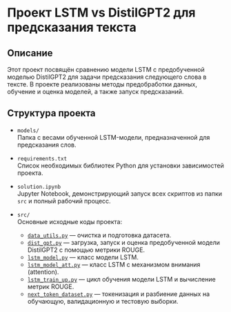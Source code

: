 # Проект LSTM vs DistilGPT2 для предсказания текста

## Описание
Этот проект посвящён сравнению модели LSTM с предобученной моделью DistilGPT2 для задачи предсказания следующего слова в тексте. В проекте реализованы методы предобработки данных, обучение и оценка моделей, а также запуск предсказаний.

## Структура проекта
- `models/`  
  Папка с весами обученной LSTM-модели, предназначенной для предсказания слов.
  
- `requirements.txt`  
  Список необходимых библиотек Python для установки зависимостей проекта.

- `solution.ipynb`  
  Jupyter Notebook, демонстрирующий запуск всех скриптов из папки `src` и полный рабочий процесс.

- `src/`  
  Основные исходные коды проекта:
  - [`data_utils.py`](src/data_utils.py) — очистка и подготовка датасета.  
  - [`dist_gpt.py`](src/dist_gpt.py) — загрузка, запуск и оценка предобученной модели DistilGPT2 с помощью метрики ROUGE.  
  - [`lstm_model.py`](src/lstm_model.py) — класс модели LSTM.  
  - [`lstm_model_att.py`](src/lstm_model_att.py) — класс LSTM с механизмом внимания (attention).  
  - [`lstm_train_up.py`](src/lstm_train_up.py) — цикл обучения модели LSTM и вычисление метрик ROUGE.  
  - [`next_token_dataset.py`](src/next_token_dataset.py) — токенизация и разбиение данных на обучающую, валидационную и тестовую выборки.


